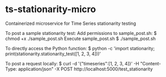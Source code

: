 # ts-stationarity-micro
Containerized microservice for Time Series stationarity testing

To post a sample stationarity test:
Add permissions to sample_post.sh:
$ chmod +x ./sample_post.sh
Execute sample_post.sh
$ ./sample_post.sh

To directly access the Python function:
$ python -c 'import stationarity; print(stationarity.stationarity_test([1, 2, 3, 4]))'

To post a request locally:
$ curl -d '{"timeseries":[1, 2, 3, 4]}' -H "Content-Type: application/json" -X POST http://localhost:5000/test_stationarity
